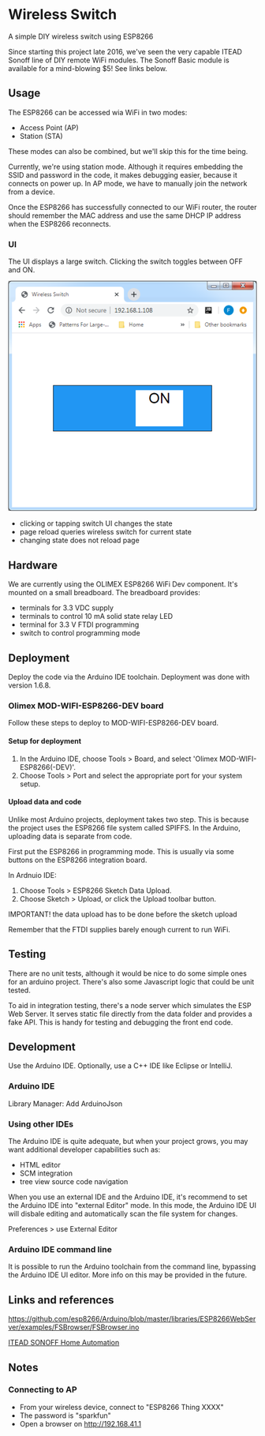 # Wireless Switch

A simple DIY wireless switch using ESP8266

Since starting this project late 2016, we've seen the very capable ITEAD Sonoff line of DIY remote WiFi modules.
The Sonoff Basic module is available for a mind-blowing $5! See links below.

## Usage

The ESP8266 can be accessed wia WiFi in two modes:

- Access Point (AP)
- Station (STA)

These modes can also be combined, but we'll skip this for the time being.

Currently, we're using station mode. Although it requires embedding the SSID and password in the code,
it makes debugging easier, because it connects on power up. In AP mode, we have to manually join the network
from a device.

Once the ESP8266 has successfully connected to our WiFi router, the router should remember the MAC address
and use the same DHCP IP address when the ESP8266 reconnects.

### UI

The UI displays a large switch. Clicking the switch toggles between OFF and ON.

![UI Screenshot](/doc/screen-shot.png)

- clicking or tapping switch UI changes the state
- page reload queries wireless switch for current state
- changing state does not reload page

## Hardware

We are currently using the OLIMEX ESP8266 WiFi Dev component. It's mounted on a small breadboard. The breadboard provides:

- terminals for 3.3 VDC supply
- terminals to control 10 mA solid state relay LED
- terminal for 3.3 V FTDI programming
- switch to control programming mode

## Deployment

Deploy the code via the Arduino IDE toolchain. Deployment was done with version 1.6.8.

### Olimex MOD-WIFI-ESP8266-DEV board

Follow these steps to deploy to MOD-WIFI-ESP8266-DEV board.

#### Setup for deployment

1. In the Arduino IDE, choose Tools > Board, and select 'Olimex MOD-WIFI-ESP8266(-DEV)'.
1. Choose Tools > Port and select the appropriate port for your system setup.

#### Upload data and code

Unlike most Arduino projects, deployment takes two step.
This is because the project uses the ESP8266 file system called SPIFFS.
In the Arduino, uploading data is separate from code.

First put the ESP8266 in programming mode. This is usually via some buttons on the ESP8266 integration board.

In Ardnuio IDE:

1. Choose Tools > ESP8266 Sketch Data Upload.
1. Choose Sketch > Upload, or click the Upload toolbar button.

IMPORTANT! the data upload has to be done before the sketch upload

Remember that the FTDI supplies barely enough current to run WiFi.

## Testing

There are no unit tests, although it would be nice to do some simple ones for an arduino project.
There's also some Javascript logic that could be unit tested.

To aid in integration testing, there's a node server which simulates the ESP Web Server. It serves static
file directly from the data folder and provides a fake API. This is handy for testing and debugging the front end
code.

## Development

Use the Arduino IDE. Optionally, use a C++ IDE like Eclipse or IntelliJ.

### Arduino IDE

Library Manager: Add ArduinoJson

### Using other IDEs

The Arduino IDE is quite adequate, but when your project grows, you may want additional developer capabilities such as:

- HTML editor
- SCM integration
- tree view source code navigation

When you use an external IDE and the Arduino IDE, it's recommend to set the Arduino IDE into "external Editor" mode.
In this mode, the Arduino IDE UI will disbale editing and automatically scan the file system for changes.

Preferences > use External Editor

### Arduino IDE command line

It is possible to run the Arduino toolchain from the command line, bypassing the Arduino IDE UI editor. More info
on this may be provided in the future.

## Links and references

https://github.com/esp8266/Arduino/blob/master/libraries/ESP8266WebServer/examples/FSBrowser/FSBrowser.ino

[ITEAD SONOFF Home Automation](https://www.itead.cc/smart-home.html)

## Notes

### Connecting to AP

- From your wireless device, connect to "ESP8266 Thing XXXX"
- The password is "sparkfun"
- Open a browser on http://192.168.41.1

